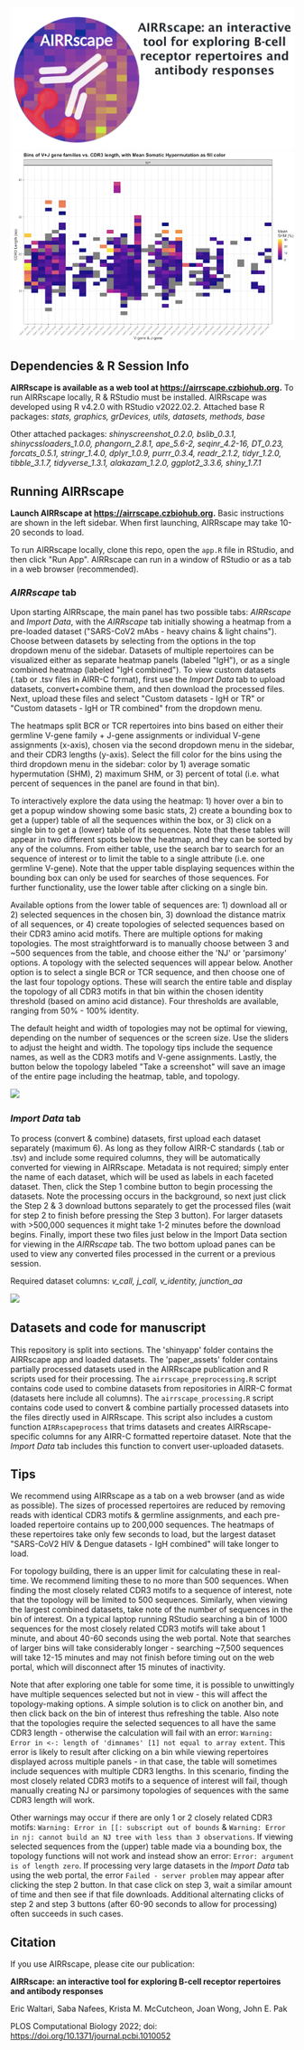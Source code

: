![](airrscape_logo_and_name.png)
![](fig2b_forcomms.png)

## Dependencies & R Session Info
**AIRRscape is available as a web tool at https://airrscape.czbiohub.org.**
To run AIRRscape locally, R & RStudio must be installed. AIRRscape was developed using R v4.2.0 with RStudio v2022.02.2.
Attached base R packages:	_stats, graphics, grDevices, utils, datasets, methods, base_

Other attached packages:
	_shinyscreenshot_0.2.0, bslib_0.3.1, shinycssloaders_1.0.0, phangorn_2.8.1, ape_5.6-2, seqinr_4.2-16, DT_0.23, forcats_0.5.1, stringr_1.4.0, dplyr_1.0.9, purrr_0.3.4, readr_2.1.2, tidyr_1.2.0, tibble_3.1.7, tidyverse_1.3.1, alakazam_1.2.0, ggplot2_3.3.6, shiny_1.7.1_

## Running AIRRscape
**Launch AIRRscape at https://airrscape.czbiohub.org.** Basic instructions are shown in the left sidebar. When first launching, AIRRscape may take 10-20 seconds to load.

To run AIRRscape locally, clone this repo, open the ```app.R``` file in RStudio, and then click "Run App". AIRRscape can run in a window of RStudio or as a tab in a web browser (recommended).

### _AIRRscape_ tab
Upon starting AIRRscape, the main panel has two possible tabs: _AIRRscape_ and _Import Data_, with the _AIRRscape_ tab initially showing a heatmap from a pre-loaded dataset ("SARS-CoV2 mAbs - heavy chains & light chains"). Choose between datasets by selecting from the options in the top dropdown menu of the sidebar. Datasets of multiple repertoires can be visualized either as separate heatmap panels (labeled "IgH"), or as a single combined heatmap (labeled "IgH combined").
To view custom datasets (.tab or .tsv files in AIRR-C format), first use the _Import Data_ tab to upload datasets, convert+combine them, and then download the processed files. Next, upload these files and select "Custom datasets - IgH or TR" or "Custom datasets - IgH or TR combined" from the dropdown menu.

The heatmaps split BCR or TCR repertoires into bins based on either their germline V-gene family + J-gene assignments or individual V-gene assignments (x-axis), chosen via the second dropdown menu in the sidebar, and their CDR3 lengths (y-axis). Select the fill color for the bins using the third dropdown menu in the sidebar: color by 1) average somatic hypermutation (SHM), 2) maximum SHM, or 3) percent of total (i.e. what percent of sequences in the panel are found in that bin).

To interactively explore the data using the heatmap: 1) hover over a bin to get a popup window showing some basic stats, 2) create a bounding box to get a (upper) table of all the sequences within the box, or 3) click on a single bin to get a (lower) table of its sequences. Note that these tables will appear in two different spots below the heatmap, and they can be sorted by any of the columns. From either table, use the search bar to search for an sequence of interest or to limit the table to a single attribute (i.e. one germline V-gene). Note that the upper table displaying sequences within the bounding box can only be used for searches of those sequences. For further functionality, use the lower table after clicking on a single bin.

Available options from the lower table of sequences are: 1) download all or 2) selected sequences in the chosen bin, 3) download the distance matrix of all sequences, or 4) create topologies of selected sequences based on their CDR3 amino acid motifs. There are multiple options for making topologies. The most straightforward is to manually choose between 3 and ~500 sequences from the table, and choose either the 'NJ' or 'parsimony' options. A topology with the selected sequences will appear below. Another option is to select a single BCR or TCR sequence, and then choose one of the last four topology options. These will search the entire table and display the topology of all CDR3 motifs in that bin within the chosen identity threshold (based on amino acid distance). Four thresholds are available, ranging from 50% - 100% identity.

The default height and width of topologies may not be optimal for viewing, depending on the number of sequences or the screen size. Use the sliders to adjust the height and width. The topology tips include the sequence names, as well as the CDR3 motifs and V-gene assignments. Lastly, the button below the topology labeled "Take a screenshot" will save an image of the entire page including the heatmap, table, and topology.

![](airrscape_video_45seconds.gif)

### _Import Data_ tab
To process (convert & combine) datasets, first upload each dataset separately (maximum 6). As long as they follow AIRR-C standards (.tab or .tsv) and include some required columns, they will be automatically converted for viewing in AIRRscape. Metadata is not required; simply enter the name of each dataset, which will be used as labels in each faceted dataset. Then, click the Step 1 combine button to begin processing the datasets. Note the processing occurs in the background, so next just click the Step 2 & 3 download buttons separately to get the processed files (wait for step 2 to finish before pressing the Step 3 button). For larger datasets with >500,000 sequences it might take 1-2 minutes before the download begins. Finally, import these two files just below in the Import Data section for viewing in the _AIRRscape_ tab. The two bottom upload panes can be used to view any converted files processed in the current or a previous session.

Required dataset columns:
 _v_call, j_call, v_identity, junction_aa_

 ![](AIRRscape_importing_customdatasets_95sec)

## Datasets and code for manuscript
This repository is split into sections. The 'shinyapp' folder contains the AIRRscape app and loaded datasets. The 'paper_assets' folder contains partially processed datasets used in the AIRRscape publication and R scripts used for their processing. The ```airrscape_preprocessing.R``` script contains code used to combine datasets from repositories in AIRR-C format (datasets here include all columns). The ```airrscape_processing.R``` script contains code used to convert & combine partially processed datasets into the files directly used in AIRRscape. This script also includes a custom function ```AIRRscapeprocess``` that trims datasets and creates AIRRscape-specific columns for any AIRR-C formatted repertoire dataset. Note that the  _Import Data_ tab includes this function to convert user-uploaded datasets.

## Tips
We recommend using AIRRscape as a tab on a web browser (and as wide as possible). The sizes of processed repertoires are reduced by removing reads with identical CDR3 motifs & germline assignments, and each pre-loaded repertoire contains up to 200,000 sequences. The heatmaps of these repertoires take only few seconds to load, but the largest dataset "SARS-CoV2 HIV & Dengue datasets - IgH combined" will take longer to load.

For topology building, there is an upper limit for calculating these in real-time. We recommend limiting these to no more than 500 sequences. When finding the most closely related CDR3 motifs to a sequence of interest, note that the topology will be limited to 500 sequences. Similarly, when viewing the largest combined datasets, take note of the number of sequences in the bin of interest. On a typical laptop running RStudio searching a bin of 1000 sequences for the most closely related CDR3 motifs will take about 1 minute, and about 40-60 seconds using the web portal. Note that searches of larger bins will take considerably longer - searching ~7,500 sequences will take 12-15 minutes and may not finish before timing out on the web portal, which will disconnect after 15 minutes of inactivity.

Note that after exploring one table for some time, it is possible to unwittingly have multiple sequences selected but not in view - this will affect the topology-making options. A simple solution is to click on another bin, and then click back on the bin of interest thus refreshing the table. Also note that the topologies require the selected sequences to all have the same CDR3 length - otherwise the calculation will fail with an error: ```Warning: Error in <-: length of 'dimnames' [1] not equal to array extent```. This error is likely to result after clicking on a bin while viewing repertoires displayed across multiple panels - in that case, the table will sometimes include sequences with multiple CDR3 lengths. In this scenario, finding the most closely related CDR3 motifs to a sequence of interest will fail, though manually creating NJ or parsimony topologies of sequences with the same CDR3 length will work.

Other warnings may occur if there are only 1 or 2 closely related CDR3 motifs: ```Warning: Error in [[: subscript out of bounds``` & ```Warning: Error in nj: cannot build an NJ tree with less than 3 observations```. If viewing selected sequences from the (upper) table made via a bounding box, the topology functions will not work and instead show an error: ```Error: argument is of length zero```. If processing very large datasets in the _Import Data_ tab using the web portal, the error ```Failed - server problem``` may appear after clicking the step 2 button. In that case click on step 3, wait a similar amount of time and then see if that file downloads. Additional alternating clicks of step 2 and step 3 buttons (after 60-90 seconds to allow for processing) often succeeds in such cases.

## Citation
If you use AIRRscape, please cite our publication:

**AIRRscape: an interactive tool for exploring B-cell receptor repertoires and antibody responses**

Eric Waltari, Saba Nafees, Krista M. McCutcheon, Joan Wong, John E. Pak

PLOS Computational Biology 2022; doi: https://doi.org/10.1371/journal.pcbi.1010052
